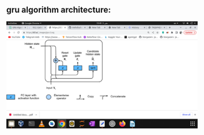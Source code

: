 ## gru algorithm architecture:

![banner](https://raw.githubusercontent.com/mehdisahraeei/Intro-Gru/master/01-document/arc.png)
